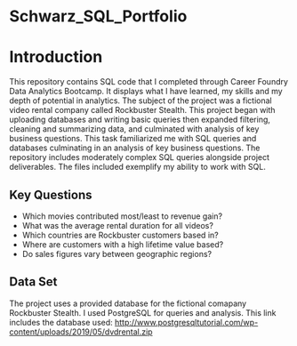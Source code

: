 # Schwarz_SQL_Portfolio
# Introduction
This repository contains SQL code that I completed through Career Foundry Data Analytics Bootcamp. It displays what I have learned, my skills and my depth of potential in analytics. The subject of the project was a fictional video rental company called Rockbuster Stealth. This project began with uploading databases and writing basic queries then expanded filtering, cleaning and summarizing data, and culminated with analysis of key business questions.  This task familiarized me with SQL queries and databases culminating in an analysis of key business questions. The repository includes moderately complex SQL queries alongside project deliverables. The files included exemplify my ability to work with SQL.
## Key Questions
- Which movies contributed most/least to revenue gain?
- What was the average rental duration for all videos?
- Which countries are Rockbuster customers based in?
- Where are customers with a high lifetime value based?
- Do sales figures vary between geographic regions?
## Data Set
The project uses a provided database for the fictional comapany Rockbuster Stealth. I used PostgreSQL for queries and analysis.
This link includes the database used: http://www.postgresqltutorial.com/wp-content/uploads/2019/05/dvdrental.zip
